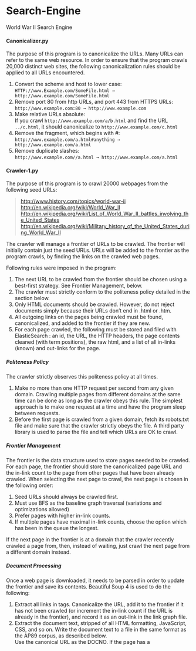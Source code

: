 # Search-Engine
World War II Search Engine

#### Canonicalizer.py
The purpose of this program is to canonicalize the URLs. Many URLs can refer to the same web resource. In order to ensure that the program crawls 20,000 distinct web sites, the following canonicalization rules should be applied to all URLs encountered.

1. Convert the scheme and host to lower case:  
   ```HTTP://www.Example.com/SomeFile.html → http://www.example.com/SomeFile.html```
2. Remove port 80 from http URLs, and port 443 from HTTPS URLs:  
  ```http://www.example.com:80 → http://www.example.com```
3. Make relative URLs absolute:  
  If you crawl ```http://www.example.com/a/b.html``` and find the URL ```../c.html```, it should canonicalize to ```http://www.example.com/c.html```
4. Remove the fragment, which begins with #:  
  ```http://www.example.com/a.html#anything → http://www.example.com/a.html```
5. Remove duplicate slashes:  
  ```http://www.example.com//a.html → http://www.example.com/a.html```

#### Crawler-1.py
The purpose of this program is to crawl 20000 webpages from the following seed URLs:  
> http://www.history.com/topics/world-war-ii  
> http://en.wikipedia.org/wiki/World_War_II  
> http://en.wikipedia.org/wiki/List_of_World_War_II_battles_involving_the_United_States  
> http://en.wikipedia.org/wiki/Military_history_of_the_United_States_during_World_War_II  

The crawler will manage a frontier of URLs to be crawled. The frontier will initially contain just the seed URLs. URLs will be added to the frontier as the program crawls, by finding the links on the crawled web pages.

Following rules were imposed in the program:
1. The next URL to be crawled from the frontier should be chosen using a best-first strategy. See Frontier Management, below.
2. The crawler must strictly conform to the politeness policy detailed in the section below. 
3. Only HTML documents should be crawled. However, do not reject documents simply because their URLs don’t end in .html or .htm.
4. All outgoing links on the pages being crawled must be found, canonicalized, and added to the frontier if they are new.
5. For each page crawled, the following must be stored and filed with ElasticSearch : an id, the URL, the HTTP headers, the page contents cleaned (with term positions), the raw html, and a list of all in-links (known) and out-links for the page.

##### *Politeness Policy*
The crawler strictly observes this politeness policy at all times.

1. Make no more than one HTTP request per second from any given domain. Crawling multiple pages from different domains at the same time can be done as long as the crawler obeys this rule. The simplest approach is to make one request at a time and have the program sleep between requests.
2. Before the first page is crawled from a given domain, fetch its robots.txt file and make sure that the crawler strictly obeys the file. A third party library is used to parse the file and tell which URLs are OK to crawl.

##### *Frontier Management*
The frontier is the data structure used to store pages needed to be crawled. For each page, the frontier should store the canonicalized page URL and the in-link count to the page from other pages that have been already crawled. When selecting the next page to crawl, the next page is chosen in the following order:

1. Seed URLs should always be crawled first.
2. Must use BFS as the baseline graph traversal (variations and optimizations allowed)
3. Prefer pages with higher in-link counts.
4. If multiple pages have maximal in-link counts, choose the option which has been in the queue the longest.  

If the next page in the frontier is at a domain that the crawler recently crawled a page from, then, instead of waiting, just crawl the next page from a different domain instead.  

##### *Document Processing*
Once a web page is downloaded, it needs to be parsed in order to update the frontier and save its contents. Beautiful Soup 4 is used to do the following:

1. Extract all links in <a> tags. Canonicalize the URL, add it to the frontier if it has not been crawled (or increment the in-link count if the URL is already in the frontier), and record it as an out-link in the link graph file.
2. Extract the document text, stripped of all HTML formatting, JavaScript, CSS, and so on. Write the document text to a file in the same format as the AP89 corpus, as described below.  
   Use the canonical URL as the DOCNO. If the page has a <title> tag, store its contents in a <HEAD> element in the file. 
3. Store the entire HTTP response separately.

#### *Indexer.py*
The goal of this program is to parse the documents created by Crawler-1.py and send them to my elasticsearch instance.

#### *LinkGraph.py*
The goal of this program is to write a link graph reporting all out-links from each URL crawled and all the inlinks encountered (obviously there will be inlinks on the web that aren't discovered).

## Getting Started

* Clone this repository.
  ```
  $ git clone https://github.com/PreethiJC/Search-Engine.git
  ```
* Download and install [elasticsearch](https://www.elastic.co), and the [kibana](https://www.elastic.co/products/kibana) plugin

* Install these libraries:
  * Beautiful Soup 4
    ```
    $ pip3 install bs4
    ```
  * Elasticsearch
    ```
    $ pip3 install elasticsearch
    ```
    
## Execution
1. Follow the TODO comments to make changes in the program to ensure that it runs on your system.
2. Run the individual programs in the following order
   1. Crawler-1.py
   2. Indexer.py
   3. LinkGraph.py
   
   Example,

        $ python Indexer.py 
